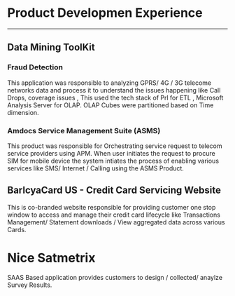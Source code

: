 # Product Developmen Experience
---
## Data Mining ToolKit

### Fraud Detection

This application was responsible to analyzing GPRS/ 4G / 3G telecome networks data and process it to understand the issues happening like Call Drops, coverage issues ,
This used the tech stack of Prl for ETL , Microsoft Analysis Server for OLAP. OLAP Cubes were partitioned based on Time dimension. 

### Amdocs Service Management Suite (ASMS)

This product was responsible for Orchestrating service request to telecom service providers using APM. When user initiates the request to procure SIM for mobile device the system intiates the process of enabling various services like SMS/ Internet / Calling using the ASMS Product. 

## BarlcyaCard US - Credit Card Servicing Website

This is co-branded website responsible for providing customer one stop window to access and manage their credit card lifecycle like Transactions Management/ Statement downloads / View aggregated data across various Cards.

# Nice Satmetrix
SAAS Based application provides customers to design / collected/ anaylze Survey Results. 
